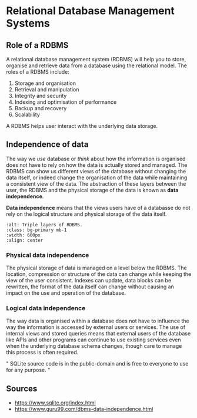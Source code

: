 # Relational Database Management Systems

## Role of a RDBMS

A relational database management system (RDBMS) will help you to store,
organise and retrieve data from a database using the relational model.
The roles of a RDBMS include:

1. Storage and organisation
2. Retrieval and manipulation
3. Integrity and security
4. Indexing and optimisation of performance
5. Backup and recovery
6. Scalability

A RDBMS helps user interact with the underlying data storage.

## Independence of data

The way we *use* database or *think* about how the information is organised
does not have to rely on how the data is actually stored and managed.
The RDBMS can show us different views of the database without changing the data
itself, or indeed change the organisation of the data while maintaining a
consistent view of the data. The abstraction of these layers between the user,
the RDBMS and the physical storage of the data is known as **data independence**.

**Data independence** means that the views users have of a databasse do
not rely on the logical structure
and physical storage of the data itself. 

```{image} ../../images/db/db-layers.png
:alt: Triple layers of RDBMS.
:class: bg-primary mb-1
:width: 600px
:align: center
```
### Physical data independence

The physical storage of data is managed on a level below the RDBMS.
The location, compression or structure of the data can change while keeping the
view of the user consistent. Indexes can update, data blocks can be rewritten,
the format of the data itself can change without causing an impact on the use
and operation of the database.

### Logical data independence

The way data is organised within a database does not have to influence
the way the information is accessed by external users or services. The use of
internal views and stored queries means that external users of the database
like APIs and other programs can continue to use existing services even when
the underlying database schema changes, though care to manage this process is
often required. 





"
SQLite source code is in the public-domain and is free to everyone to use for any purpose.
"

## Sources

- https://www.sqlite.org/index.html
- https://www.guru99.com/dbms-data-independence.html

